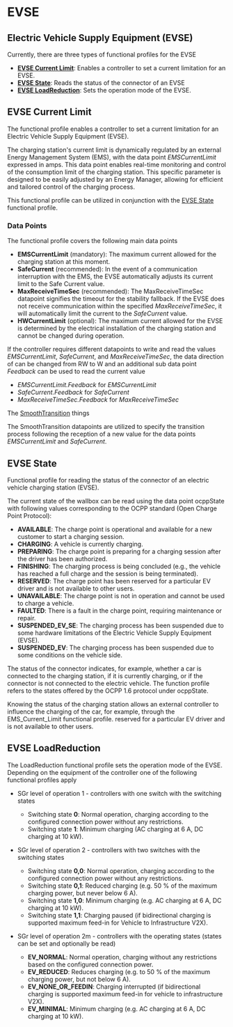 # EVSE

## Electric Vehicle Supply Equipment (EVSE)

Currently, there are three types of functional profiles for the EVSE

- **[EVSE Current Limit](#evse-current-limit)**: Enables a controller to set a current limitation for an EVSE.
- **[EVSE State](#evse-state)**: Reads the status of the connector of an EVSE
- **[EVSE LoadReduction](#evse-loadreduction)**: Sets the operation mode of the EVSE.

## EVSE Current Limit

The functional profile enables a controller to set a current limitation for an Electric Vehicle Supply Equipment (EVSE).

The charging station's current limit is dynamically regulated by an external Energy Management System (EMS), with the data point <em>EMSCurrentLimit</em> expressed in amps.
This data point enables real-time monitoring and control of the consumption limit of the charging station.
This specific parameter is designed to be easily adjusted by an Energy Manager, allowing for efficient and tailored control of the charging process.

This functional profile can be utilized in conjunction with the [EVSE State](#evse-state) functional profile.

### Data Points

The functional profile covers the following main data points

- **EMSCurrentLimit** (mandatory): The maximum current allowed for the charging station at this moment.
- **SafeCurrent** (recommended):  In the event of a communication interruption with the EMS, the EVSE automatically adjusts its current limit to the Safe Current value.
- **MaxReceiveTimeSec** (recommended):  The MaxReceiveTimeSec datapoint signifies the timeout for the stability
             fallback. If the EVSE does not receive communication within the specified
			 <em>MaxReceiveTimeSec</em>, it will automatically limit the current to the
			 <em>SafeCurrent</em> value. 
- **HWCurrentLimit** (optional):  The maximum current allowed for the EVSE is determined by the electrical installation of the charging station and cannot be changed during operation. 

If the controller requires different datapoints to write and read the values <em>EMSCurrentLimit</em>, <em>SafeCurrent</em>, and <em>MaxReceiveTimeSec</em>,
the data direction of can be changed from RW to W
and an additional sub data point <em>Feedback</em> can be used to read the current value

- <em>EMSCurrentLimit.Feedback</em> for <em>EMSCurrentLimit</em>
- <em>SafeCurrent.Feedback</em> for <em>SafeCurrent</em>
- <em>MaxReceiveTimeSec.Feedback</em> for <em>MaxReceiveTimeSec</em>

The [SmoothTransition](../GenericAttributes.md#smooth-transition) things

The SmoothTransition datapoints are utilized to specify the transition process following the reception of a new value for the data points <em>EMSCurrentLimit</em> and <em>SafeCurrent</em>.



## EVSE State

Functional profile for reading the status of the connector of an electric vehicle charging station (EVSE).

The current state of the wallbox can be read using the data point ocppState with following values corresponding to the OCPP standard (Open Charge Point Protocol):

- **AVAILABLE**: The charge point is operational and available for a new customer to start a charging session.
- **CHARGING**: A vehicle is currently charging.
- **PREPARING**: The charge point is preparing for a charging session after the driver has been authorized.
- **FINISHING**: The charging process is being concluded (e.g., the vehicle has reached a full charge and the session is being terminated).
- **RESERVED**: The charge point has been reserved for a particular EV driver and is not available to other users.
- **UNAVAILABLE**: The charge point is not in operation and cannot be used to charge a vehicle.
- **FAULTED**: There is a fault in the charge point, requiring maintenance or repair.
- **SUSPENDED_EV_SE**: The charging process has been suspended due to some hardware limitations of the Electric Vehicle Supply Equipment (EVSE).
- **SUSPENDED_EV**: The charging process has been suspended due to some conditions on the vehicle side.

The status of the connector indicates, for example, whether a car is connected to the charging station, if it is currently charging, or if the connector is not connected to the electric vehicle.
The function profile refers to the states offered by the OCPP 1.6 protocol under ocppState.

Knowing the status of the charging station allows an external controller to influence the charging of the car, for example, through the EMS_Current_Limit functional profile.
reserved for a particular EV driver and is not available to other users.

## EVSE LoadReduction

The LoadReduction functional profile sets the operation mode of the EVSE.
Depending on the equipment of the controller one of the following 
functional profiles apply

- SGr level of operation 1 - controllers with one switch with the switching states

  - Switching state **0**: Normal operation, charging according to the configured connection power without any restrictions.
  - Switching state **1**: Minimum charging (AC charging at 6 A, DC charging at 10 kW).

- SGr level of operation 2 - controllers with two switches with the switching states

  - Switching state **0,0**: Normal operation, charging according to the configured connection power without any restrictions.
  - Switching state **0,1**: Reduced charging (e.g. 50 % of the maximum charging power, but never below 6 A).
  - Switching state **1,0**: Minimum charging (e.g. AC charging at 6 A, DC charging at 10 kW).
  - Switching state **1,1**: Charging paused (if bidirectional charging is supported maximum feed-in for Vehicle to Infrastructure V2X).

- SGr level of operation 2m - controllers with the operating states (states can be set and optionally be read)

  - **EV_NORMAL**: Normal operation, charging without any restrictions based on the configured connection power.
  - **EV_REDUCED**: Reduces charging (e.g. to 50 % of the maximum charging power, but not below 6 A).
  - **EV_NONE_OR_FEEDIN**: Charging interrupted (if bidirectional charging is supported maximum feed-in for vehicle to infrastructure V2X).
  - **EV_MINIMAL**: Minimum charging (e.g. AC charging at 6 A, DC charging at 10 kW).
